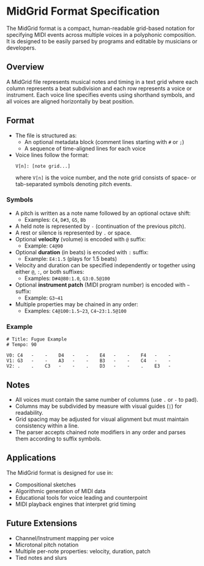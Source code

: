 # MidGrid Format Specification

The MidGrid format is a compact, human-readable grid-based notation for specifying MIDI events across multiple voices in a polyphonic composition. It is designed to be easily parsed by programs and editable by musicians or developers.

## Overview

A MidGrid file represents musical notes and timing in a text grid where each column represents a beat subdivision and each row represents a voice or instrument. Each voice line specifies events using shorthand symbols, and all voices are aligned horizontally by beat position.

## Format

- The file is structured as:
  - An optional metadata block (comment lines starting with `#` or `;`)
  - A sequence of time-aligned lines for each voice
- Voice lines follow the format:
  ```
  V[n]: [note grid...]
  ```
  where `V[n]` is the voice number, and the note grid consists of space- or tab-separated symbols denoting pitch events.

### Symbols

- A pitch is written as a note name followed by an optional octave shift:
  - Examples: `C4`, `D#3`, `G5`, `Bb`
- A held note is represented by `-` (continuation of the previous pitch).
- A rest or silence is represented by `.` or space.
- Optional **velocity** (volume) is encoded with `@` suffix:
  - Example: `C4@90`
- Optional **duration** (in beats) is encoded with `:` suffix:
  - Example: `E4:1.5` (plays for 1.5 beats)
- Velocity and duration can be specified independently or together using either `@`, `:`, or both suffixes:
  - Examples: `D#4@80:1.0`, `G3:0.5@100`
- Optional **instrument patch** (MIDI program number) is encoded with `~` suffix:
  - Example: `G3~41`
- Multiple properties may be chained in any order:
  - Examples: `C4@100:1.5~23`, `C4~23:1.5@100`

### Example

```
# Title: Fugue Example
# Tempo: 90

V0: C4   -    -    D4   -    -    E4   -    -    F4   -    -    
V1: G3   -    -    A3   -    -    B3   -    -    C4   -    -    
V2: .    .    C3   -    -    .    D3   -    -    .    E3   -    
```

## Notes

- All voices must contain the same number of columns (use `.` or `-` to pad).
- Columns may be subdivided by measure with visual guides (`|`) for readability.
- Grid spacing may be adjusted for visual alignment but must maintain consistency within a line.
- The parser accepts chained note modifiers in any order and parses them according to suffix symbols.

## Applications

The MidGrid format is designed for use in:
- Compositional sketches
- Algorithmic generation of MIDI data
- Educational tools for voice leading and counterpoint
- MIDI playback engines that interpret grid timing

## Future Extensions

- Channel/Instrument mapping per voice
- Microtonal pitch notation
- Multiple per-note properties: velocity, duration, patch
- Tied notes and slurs
